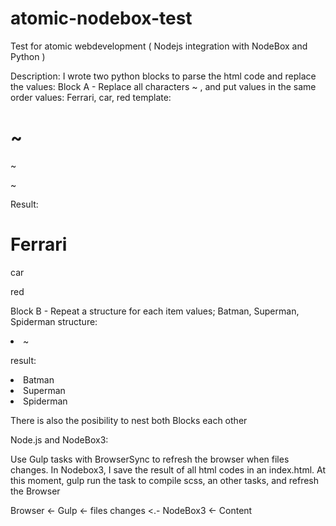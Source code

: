 # atomic-nodebox-test
Test for atomic webdevelopment ( Nodejs integration with NodeBox and Python )

Description:
I wrote two python blocks to parse the html code and replace the values:
Block A - Replace all characters ~ , and put values in the same order
values: Ferrari, car, red
template:
<span>
      <h1> ~ </h1>
     <p class="type"> ~ </p>
     <p class="color"> ~ </p>
</span>

Result:
<span>
      <h1> Ferrari </h1>
     <p class="type"> car </p>
     <p class="color"> red </p>
</span>

Block B - Repeat a structure for each item
values; Batman, Superman, Spiderman
structure:
<li class="superhero"> ~ </li>

result:
<li class="superhero"> Batman </li>
<li class="superhero"> Superman </li>
<li class="superhero"> Spiderman </li>

There is also the posibility to nest both Blocks each other

Node.js and NodeBox3:

Use Gulp tasks with BrowserSync to refresh the browser when files changes.
In Nodebox3, I save the result of all html codes in an index.html.
At this moment, gulp run the task to compile scss, an other tasks, and refresh the Browser

Browser <- Gulp <- files changes <.- NodeBox3 <- Content
